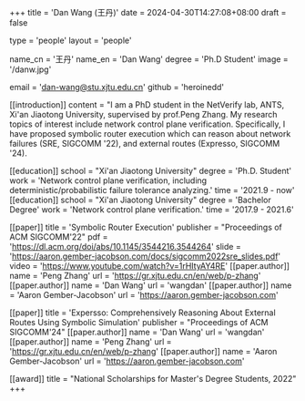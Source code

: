 +++
title = 'Dan Wang (王丹)'
date = 2024-04-30T14:27:08+08:00
draft = false

type = 'people'
layout = 'people'

name_cn = '王丹'
name_en = 'Dan Wang'
degree = 'Ph.D Student'
image = '/danw.jpg'

email = 'dan-wang@stu.xjtu.edu.cn'
github = 'heroinedd'

[[introduction]]
    content = "I am a PhD student in the NetVerify lab, ANTS, Xi'an Jiaotong University, supervised by prof.Peng Zhang. My research topics of interest include network control plane verification. Specifically, I have proposed symbolic router execution which can reason about network failures (SRE, SIGCOMM '22), and external routes (Expresso, SIGCOMM '24).

[[education]]
    school = "Xi'an Jiaotong University"
    degree = 'Ph.D. Student'
    work = 'Network control plane verification, including deterministic/probabilistic failure tolerance analyzing.'
    time = '2021.9 - now'
[[education]]
    school = "Xi'an Jiaotong University"
    degree = 'Bachelor Degree'
    work = 'Network control plane verification.'
    time = '2017.9 - 2021.6'

[[paper]]
    title = 'Symbolic Router Execution'
    publisher = "Proceedings of ACM SIGCOMM'22"
    pdf = 'https://dl.acm.org/doi/abs/10.1145/3544216.3544264'
    slide = 'https://aaron.gember-jacobson.com/docs/sigcomm2022sre_slides.pdf'
    video = 'https://www.youtube.com/watch?v=1rHItyAY4RE'
    [[paper.author]]
        name = 'Peng Zhang'
        url = 'https://gr.xjtu.edu.cn/en/web/p-zhang'
    [[paper.author]]
        name = 'Dan Wang'
        url = 'wangdan'
    [[paper.author]]
        name = 'Aaron Gember-Jacobson'
        url = 'https://aaron.gember-jacobson.com'

[[paper]]
    title = 'Expersso: Comprehensively Reasoning About External Routes Using Symbolic Simulation'
    publisher = "Proceedings of ACM SIGCOMM'24"
    [[paper.author]]
        name = 'Dan Wang'
        url = 'wangdan'
    [[paper.author]]
        name = 'Peng Zhang'
        url = 'https://gr.xjtu.edu.cn/en/web/p-zhang'
    [[paper.author]]
        name = 'Aaron Gember-Jacobson'
        url = 'https://aaron.gember-jacobson.com'

[[award]]
    title = "National Scholarships for Master's Degree Students, 2022"
+++
